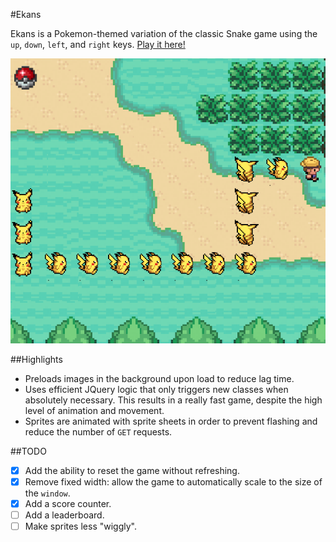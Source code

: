 #Ekans

Ekans is a Pokemon-themed variation of the classic Snake game using the `up`, `down`, `left`, and `right` keys. [Play it here!](eka.nz)

![screenshot](assets/screenshot.png)

##Highlights
* Preloads images in the background upon load to reduce lag time.
* Uses efficient JQuery logic that only triggers new classes when absolutely necessary. This results in a really fast game, despite the high level of animation and movement.
* Sprites are animated with sprite sheets in order to prevent flashing and reduce the number of `GET` requests.


##TODO
- [x] Add the ability to reset the game without refreshing.
- [x] Remove fixed width: allow the game to automatically scale to the size of the `window`.
- [x] Add a score counter.
- [ ] Add a leaderboard.
- [ ] Make sprites less "wiggly".  
